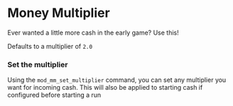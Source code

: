 # Money Multiplier

Ever wanted a little more cash in the early game? Use this!

Defaults to a multiplier of `2.0`

### Set the multiplier
Using the `mod_mm_set_multiplier` command, you can set any multiplier you want for incoming cash. This will also be applied to starting cash if configured before starting a run